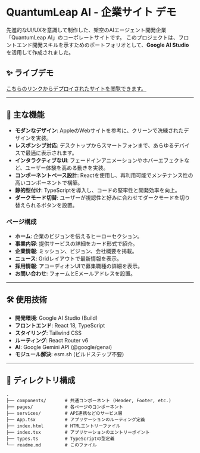# QuantumLeap AI - 企業サイト デモ

先進的なUI/UXを意識して制作した、架空のAIエージェント開発企業「QuantumLeap AI」のコーポレートサイトです。
このプロジェクトは、フロントエンド開発スキルを示すためのポートフォリオとして、**Google AI Studio** を活用して作成されました。

## ✨ ライブデモ

[こちらのリンクからデプロイされたサイトを閲覧できます。](https://aistudio.google.com/apps/drive/18gvfoQf43T07HFN_QWVAxrS3UkxL5RKi?showPreview=true&resourceKey=)

---

## 🚀 主な機能

- **モダンなデザイン**: AppleのWebサイトを参考に、クリーンで洗練されたデザインを実装。
- **レスポンシブ対応**: デスクトップからスマートフォンまで、あらゆるデバイスで最適に表示されます。
- **インタラクティブなUI**: フェードインアニメーションやホバーエフェクトなど、ユーザー体験を高める動きを実装。
- **コンポーネントベース設計**: Reactを使用し、再利用可能でメンテナンス性の高いコンポーネントで構築。
- **静的型付け**: TypeScriptを導入し、コードの堅牢性と開発効率を向上。
- **ダークモード切替**: ユーザーが視認性と好みに合わせてダークモードを切り替えられるボタンを設置。

### ページ構成
- **ホーム**: 企業のビジョンを伝えるヒーローセクション。
- **事業内容**: 提供サービスの詳細をカード形式で紹介。
- **企業情報**: ミッション、ビジョン、会社概要を掲載。
- **ニュース**: Gridレイアウトで最新情報を表示。
- **採用情報**: アコーディオンUIで募集職種の詳細を表示。
- **お問い合わせ**: フォームとEメールアドレスを設置。

---

## 🛠️ 使用技術

- **開発環境**: Google AI Studio (Build)
- **フロントエンド**: React 18, TypeScript
- **スタイリング**: Tailwind CSS
- **ルーティング**: React Router v6
- **AI**: Google Gemini API (@google/genai)
- **モジュール解決**: esm.sh (ビルドステップ不要)

---

## 📂 ディレクトリ構成

```
.
├── components/       # 共通コンポーネント (Header, Footer, etc.)
├── pages/            # 各ページのコンポーネント
├── services/         # API連携などのサービス層
├── App.tsx           # アプリケーションのルーティング定義
├── index.html        # HTMLエントリーファイル
├── index.tsx         # アプリケーションのエントリーポイント
├── types.ts          # TypeScriptの型定義
└── readme.md         # このファイル
```
